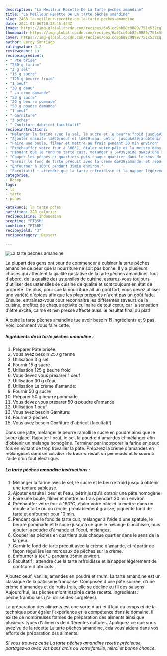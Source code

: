 ```yaml
---
description: "La Meilleur Recette De La tarte pêches amandine"
title: "La Meilleur Recette De La tarte pêches amandine"
slug: 2460-la-meilleur-recette-de-la-tarte-peches-amandine
date: 2021-01-06T10:28:45.444Z
image: https://img-global.cpcdn.com/recipes/6a51cc9bb88c9889/751x532cq70/la-tarte-peches-amandine-photo-principale-de-la-recette.jpg
thumbnail: https://img-global.cpcdn.com/recipes/6a51cc9bb88c9889/751x532cq70/la-tarte-peches-amandine-photo-principale-de-la-recette.jpg
cover: https://img-global.cpcdn.com/recipes/6a51cc9bb88c9889/751x532cq70/la-tarte-peches-amandine-photo-principale-de-la-recette.jpg
author: Leroy Santiago
ratingvalue: 3.2
reviewcount: 13
recipeingredient:
- " Pte brise"
- "250 g farine"
- "3 g sel"
- "15 g sucre"
- "125 g beurre froid"
- "1 oeuf"
- "30 g deau"
- " La crme damande"
- "50 g sucre"
- "50 g beurre pommade"
- "50 g poudre damande"
- "1 oeuf"
- " Garniture"
- "3 pches"
- " Confiture dabricot facultatif"
recipeinstructions:
- "Mélanger la farine avec le sel, le sucre et le beurre froid jusqu&#39;à obtenir une texture sableuse."
- "Ajouter ensuite l&#39;oeuf et l&#39;eau, pétrir jusqu&#39;à obtenir une pâte homogène."
- "Faire une boule, filmer et mettre au frais pendant 30 min environ"
- "Préchauffer votre four à 180°C, étaler votre pâte et la mettre dans un moule à tarte ou un cercle, préalablement graissé, piquer le fond de tarte et enfourner pour 10 min."
- "Pendant que le fond de tarte cuit, mélanger à l&#39;aide d&#39;une spatule, le beurre pommade et le sucre jusqu&#39;à ce que le mélange blanchisse, puis ajouter la poudre d&#39;amande et l&#39;oeuf, mélangez."
- "Couper les pêches en quartiers puis chaque quartier dans le sens de la largeur."
- "Garnir le fond de tarte précuit avec la crème d&#39;amande, et répartir de façon régulière les morceaux de pêches sur la crème."
- "Enfourner à 180°C pendant 35min environ."
- "Facultatif : attendre que la tarte refroidisse et la napper légèrement de confiture d&#39;abricots."
categories:
- Resep
tags:
- la
- tarte
- pches

katakunci: la tarte pches 
nutrition: 228 calories
recipecuisine: Indonesian
preptime: "PT35M"
cooktime: "PT58M"
recipeyield: "3"
recipecategory: Dessert

---
```



![La tarte pêches amandine](https://img-global.cpcdn.com/recipes/6a51cc9bb88c9889/751x532cq70/la-tarte-peches-amandine-photo-principale-de-la-recette.jpg)

La plupart des gens ont peur de commencer à cuisiner la tarte pêches amandine de peur que la nourriture ne soit pas bonne. Il y a plusieurs choses qui affectent la qualité gustative de la tarte pêches amandine! Tout d'abord, de la qualité des ustensiles de cuisine, assurez-vous toujours d'utiliser des ustensiles de cuisine de qualité et sont toujours en état de propreté. De plus, pour que la nourriture ait un goût fort, vous devez utiliser une variété d'épices afin que les plats préparés n'aient pas un goût fade. Ensuite, entraînez-vous pour reconnaître les différentes saveurs de la cuisine, profitez de chaque activité culinaire de tout cœur, car la sensation d'être excité, calme et non pressé affecte aussi le résultat final du plat!

<!--inarticleads1-->

À cuire la tarte pêches amandine tue avoir besoin 15 Ingrédients et 9 pas. Voici comment vous faire cette.

##### Ingrédients de la tarte pêches amandine :

1. Préparer  Pâte brisée:
1. Vous avez besoin 250 g farine
1. Utilisation 3 g sel
1. Fournir 15 g sucre
1. Utilisation 125 g beurre froid
1. Vous devez vous préparer 1 oeuf
1. Utilisation 30 g d&#39;eau
1. Utilisation  La crème d&#39;amande:
1. Fournir 50 g sucre
1. Préparer 50 g beurre pommade
1. Vous devez vous préparer 50 g poudre d&#39;amande
1. Utilisation 1 oeuf
1. Vous avez besoin  Garniture:
1. Fournir 3 pêches
1. Vous avez besoin  Confiture d&#39;abricot (facultatif)


Dans une jatte, mélanger le beurre ramolli le sucre en poudre ainsi que le sucre glace. Rajouter l&#39;oeuf, le sel, la poudre d&#39;amandes et mélanger afin d&#39;obtenir un mélange homogène. Terminer par incorporer la farine en deux fois en évitant de trop travailler la pâte. Préparez la crème d&#39;amandes en mélangeant dans un saladier : le beurre réduit en pommade et le sucre à l&#39;aide d&#39;un fout électrique. 

<!--inarticleads2-->

##### La tarte pêches amandine instructions :

1. Mélanger la farine avec le sel, le sucre et le beurre froid jusqu&#39;à obtenir une texture sableuse.
1. Ajouter ensuite l&#39;oeuf et l&#39;eau, pétrir jusqu&#39;à obtenir une pâte homogène.
1. Faire une boule, filmer et mettre au frais pendant 30 min environ
1. Préchauffer votre four à 180°C, étaler votre pâte et la mettre dans un moule à tarte ou un cercle, préalablement graissé, piquer le fond de tarte et enfourner pour 10 min.
1. Pendant que le fond de tarte cuit, mélanger à l&#39;aide d&#39;une spatule, le beurre pommade et le sucre jusqu&#39;à ce que le mélange blanchisse, puis ajouter la poudre d&#39;amande et l&#39;oeuf, mélangez.
1. Couper les pêches en quartiers puis chaque quartier dans le sens de la largeur.
1. Garnir le fond de tarte précuit avec la crème d&#39;amande, et répartir de façon régulière les morceaux de pêches sur la crème.
1. Enfourner à 180°C pendant 35min environ.
1. Facultatif : attendre que la tarte refroidisse et la napper légèrement de confiture d&#39;abricots.


Ajoutez oeuf, vanille, amandes en poudre et rhum. La tarte amandine est un classique de la pâtisserie française. Composée d&#39;une pâte sucrée, d&#39;une crème d&#39;amandes et de fruits frais, elle se décline au fil des saisons. Aujourd&#39;hui, les pêches m&#39;ont inspirée cette recette. Ingrédients: pêche,framboises (j&#39;ai utilisé des surgelées). 

<!--inarticleads1-->

<p>
La préparation des aliments est une sorte d'art et il faut du temps et de la technique pour égaler l'expérience et la compétence dans le domaine. Il existe de nombreuses formes de préparation des aliments ainsi que plusieurs types d'aliments de différentes cultures. Appliquez ce que vous avez vu de la recette La tarte pêches amandine, cela vous aidera dans vos efforts de préparation des aliments.
</p>

<p>
<i>Si vous trouvez cette La tarte pêches amandine recette précieuse, partagez-la avec vos bons amis ou votre famille, merci et bonne chance.</i>
</p>
